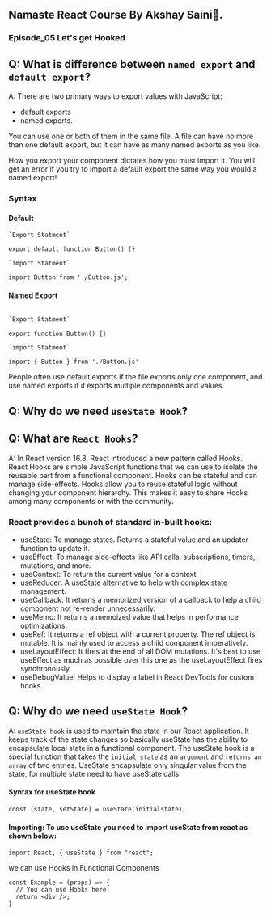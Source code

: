 ## Namaste React Course By Akshay Saini🚀.

### Episode_05 Let's get Hooked

## Q: What is difference between `named export` and `default export`?

A: There are two primary ways to export values with JavaScript:

- default exports
- named exports.

You can use one or both of them in the same file. A file can have no more than one default export, but it can have as many named exports as you like.

How you export your component dictates how you must import it.
You will get an error if you try to import a default export the same way you would a named export!

### Syntax

#### Default

```
`Export Statment`

export default function Button() {}

`import Statment`

import Button from './Button.js';

```

#### Named Export

```

`Export Statment`

export function Button() {}

`import Statment`

import { Button } from './Button.js'
```

People often use default exports if the file exports only one component, and use named exports if it exports multiple components and values.

## Q: Why do we need `useState Hook`?

## Q: What are `React Hooks`?

A: In React version 16.8, React introduced a new pattern called Hooks. React Hooks are simple JavaScript functions that we can use to isolate the reusable part from a functional component. Hooks can be stateful and can manage side-effects.
Hooks allow you to reuse stateful logic without changing your component hierarchy. This makes it easy to share Hooks among many components or with the community.

### React provides a bunch of standard in-built hooks:

- useState: To manage states. Returns a stateful value and an updater function to update it.
- useEffect: To manage side-effects like API calls, subscriptions, timers, mutations, and more.
- useContext: To return the current value for a context.
- useReducer: A useState alternative to help with complex state management.
- useCallback: It returns a memorized version of a callback to help a child component not re-render unnecessarily.
- useMemo: It returns a memoized value that helps in performance optimizations.
- useRef: It returns a ref object with a current property. The ref object is mutable. It is mainly used to access a child component imperatively.
- useLayoutEffect: It fires at the end of all DOM mutations. It's best to use useEffect as much as possible over this one as the useLayoutEffect fires synchronously.
- useDebugValue: Helps to display a label in React DevTools for custom hooks.

## Q: Why do we need `useState Hook`?

A: `useState hook` is used to maintain the state in our React application. It keeps track of the state changes so basically useState has the ability to encapsulate local state in a functional component.
The useState hook is a special function that takes the `initial state` as an `argument` and `returns an array` of two entries. UseState encapsulate only singular value from the state, for multiple state need to have useState calls.

#### Syntax for useState hook

```
const [state, setState] = useState(initialstate);
```

#### Importing: To use useState you need to import useState from react as shown below:

```
import React, { useState } from "react";
```

we can use Hooks in Functional Components

```
const Example = (props) => {
  // You can use Hooks here!
  return <div />;
}
```
